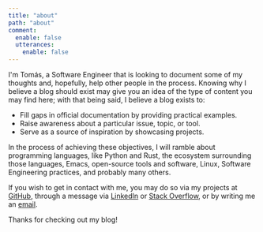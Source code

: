 ```yaml
---
title: "about"
path: "about"
comment:
  enable: false
  utterances:
    enable: false
---
```


I'm Tomás, a Software Engineer that is looking to document some of my thoughts and, hopefully, help other people in the process. Knowing why I believe a blog should exist may give you an idea of the type of content you may find here; with that being said, I believe a blog exists to:
* Fill gaps in official documentation by providing practical examples.
* Raise awareness about a particular issue, topic, or tool.
* Serve as a source of inspiration by showcasing projects.

In the process of achieving these objectives, I will ramble about programming languages, like Python and Rust, the ecosystem surrounding those languages, Emacs, open-source tools and software, Linux, Software Engineering practices, and probably many others.

If you wish to get in contact with me, you may do so via my projects at [GitHub](https://github.com/tomasfarias), through a message via [LinkedIn](https://www.linkedin.com/in/tomasfarias/) or [Stack Overflow](https://stackoverflow.com/users/3994693/tomas-farias), or by writing me an [email](mailto:tomas@tomasfarias.dev).

Thanks for checking out my blog!
